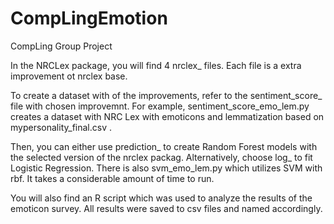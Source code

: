 # CompLingEmotion
CompLing Group Project

In the NRCLex package, you will find 4 nrclex_ files. Each file is a extra improvement ot nrclex base. 

To create a dataset with of the improvements, refer to the sentiment_score_ file with chosen improvemnt. 
For example, sentiment_score_emo_lem.py creates a dataset with NRC Lex with emoticons and lemmatization based on mypersonality_final.csv .

Then, you can either use prediction_ to create Random Forest models with the selected version of the nrclex packag.
Alternatively, choose log_ to fit Logistic Regression. There is also svm_emo_lem.py which utilizes SVM with rbf. 
It takes a considerable amount of time to run.

You will also find an R script which was used to analyze the results of the emoticon survey.
All results were saved to csv files and named accordingly. 
